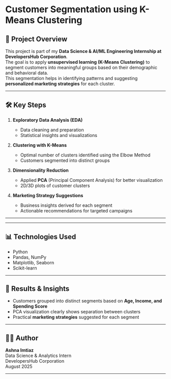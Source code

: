 # Customer Segmentation using K-Means Clustering

## 📌 Project Overview
This project is part of my **Data Science & AI/ML Engineering Internship at DevelopersHub Corporation**.  
The goal is to apply **unsupervised learning (K-Means Clustering)** to segment customers into meaningful groups based on their demographic and behavioral data.  
This segmentation helps in identifying patterns and suggesting **personalized marketing strategies** for each cluster.

---

## 🛠️ Key Steps
1. **Exploratory Data Analysis (EDA)**  
   - Data cleaning and preparation  
   - Statistical insights and visualizations  

2. **Clustering with K-Means**  
   - Optimal number of clusters identified using the Elbow Method  
   - Customers segmented into distinct groups  

3. **Dimensionality Reduction**  
   - Applied **PCA** (Principal Component Analysis) for better visualization  
   - 2D/3D plots of customer clusters  

4. **Marketing Strategy Suggestions**  
   - Business insights derived for each segment  
   - Actionable recommendations for targeted campaigns  

---


---

## 📊 Technologies Used
- Python  
- Pandas, NumPy  
- Matplotlib, Seaborn  
- Scikit-learn  

---

## 🚀 Results & Insights
- Customers grouped into distinct segments based on **Age, Income, and Spending Score**  
- PCA visualization clearly shows separation between clusters  
- Practical **marketing strategies** suggested for each segment  

---

## 👩‍💻 Author
**Ashna Imtiaz**  
Data Science & Analytics Intern  
DevelopersHub Corporation  
August 2025  

---

